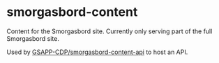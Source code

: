 # smorgasbord-content

Content for the Smorgasbord site. Currently only serving part of the full Smorgasbord site.

Used by [GSAPP-CDP/smorgasbord-content-api](https://github.com/GSAPP-CDP/smorgasbord-content-api) to host an API.
